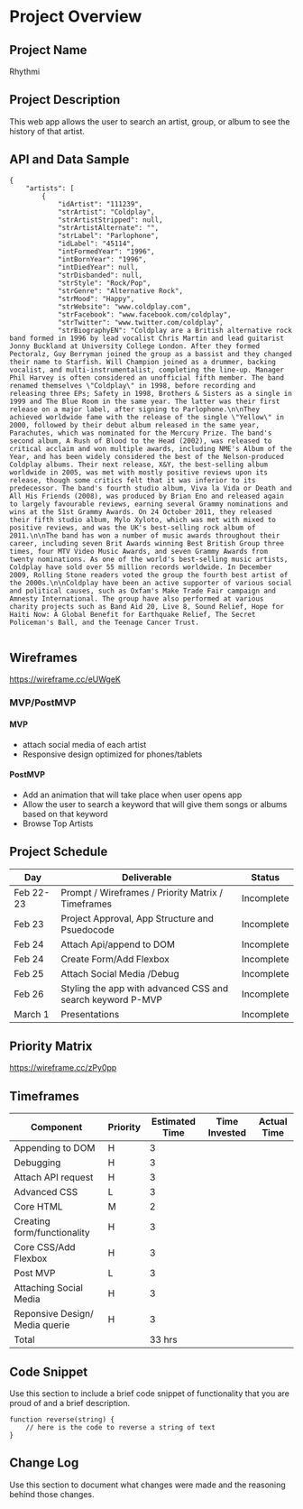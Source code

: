 # Project Overview

## Project Name

Rhythmi

## Project Description
This web app allows the user to search an artist, group, or album to see the history of that artist.

## API and Data Sample
```
{
    "artists": [
        {
            "idArtist": "111239",
            "strArtist": "Coldplay",
            "strArtistStripped": null,
            "strArtistAlternate": "",
            "strLabel": "Parlophone",
            "idLabel": "45114",
            "intFormedYear": "1996",
            "intBornYear": "1996",
            "intDiedYear": null,
            "strDisbanded": null,
            "strStyle": "Rock/Pop",
            "strGenre": "Alternative Rock",
            "strMood": "Happy",
            "strWebsite": "www.coldplay.com",
            "strFacebook": "www.facebook.com/coldplay",
            "strTwitter": "www.twitter.com/coldplay",
            "strBiographyEN": "Coldplay are a British alternative rock band formed in 1996 by lead vocalist Chris Martin and lead guitarist Jonny Buckland at University College London. After they formed Pectoralz, Guy Berryman joined the group as a bassist and they changed their name to Starfish. Will Champion joined as a drummer, backing vocalist, and multi-instrumentalist, completing the line-up. Manager Phil Harvey is often considered an unofficial fifth member. The band renamed themselves \"Coldplay\" in 1998, before recording and releasing three EPs; Safety in 1998, Brothers & Sisters as a single in 1999 and The Blue Room in the same year. The latter was their first release on a major label, after signing to Parlophone.\n\nThey achieved worldwide fame with the release of the single \"Yellow\" in 2000, followed by their debut album released in the same year, Parachutes, which was nominated for the Mercury Prize. The band's second album, A Rush of Blood to the Head (2002), was released to critical acclaim and won multiple awards, including NME's Album of the Year, and has been widely considered the best of the Nelson-produced Coldplay albums. Their next release, X&Y, the best-selling album worldwide in 2005, was met with mostly positive reviews upon its release, though some critics felt that it was inferior to its predecessor. The band's fourth studio album, Viva la Vida or Death and All His Friends (2008), was produced by Brian Eno and released again to largely favourable reviews, earning several Grammy nominations and wins at the 51st Grammy Awards. On 24 October 2011, they released their fifth studio album, Mylo Xyloto, which was met with mixed to positive reviews, and was the UK's best-selling rock album of 2011.\n\nThe band has won a number of music awards throughout their career, including seven Brit Awards winning Best British Group three times, four MTV Video Music Awards, and seven Grammy Awards from twenty nominations. As one of the world's best-selling music artists, Coldplay have sold over 55 million records worldwide. In December 2009, Rolling Stone readers voted the group the fourth best artist of the 2000s.\n\nColdplay have been an active supporter of various social and political causes, such as Oxfam's Make Trade Fair campaign and Amnesty International. The group have also performed at various charity projects such as Band Aid 20, Live 8, Sound Relief, Hope for Haiti Now: A Global Benefit for Earthquake Relief, The Secret Policeman's Ball, and the Teenage Cancer Trust.
	    
```

## Wireframes

https://wireframe.cc/eUWgeK

### MVP/PostMVP

#### MVP 

- attach social media of each artist
- Responsive design optimized for phones/tablets  

#### PostMVP  

- Add an animation that will take place when user opens app
- Allow the user to search a keyword that will give them songs or albums based on that keyword
- Browse Top Artists 

## Project Schedule


|  Day | Deliverable | Status
|---|---| ---|
|Feb 22-23| Prompt / Wireframes / Priority Matrix / Timeframes | Incomplete
|Feb 23| Project Approval, App Structure and Psuedocode | Incomplete
|Feb 24|  Attach Api/append to DOM| Incomplete
|Feb 24| Create Form/Add Flexbox | Incomplete
|Feb 25|Attach Social Media /Debug| Incomplete
|Feb 26| Styling the app with advanced CSS and search keyword P-MVP | Incomplete
|March 1| Presentations | Incomplete

## Priority Matrix

https://wireframe.cc/zPy0pp

## Timeframes

| Component                       | Priority  | Estimated Time  | Time Invested | Actual Time  |
|---------------------------------|-----------|-----------------|---------------|--------------|
| Appending to DOM                | H         | 3               |               |              |
| Debugging                       | H         | 3               |               |              |
| Attach API request              | H         | 3               |               |              |
| Advanced CSS                    | L         | 3               |               |              |
| Core HTML                       | M         | 2               |               |              |
| Creating form/functionality     | H         | 3               |               |              |
| Core CSS/Add Flexbox            | H         | 3               |               |              |
| Post MVP                        | L         | 3               |               |              |
| Attaching Social Media          | H         | 3               |               |              |
| Reponsive Design/ Media querie  | H         | 3               |               |              |
| Total                           |           | 33 hrs          |               |              |

## Code Snippet

Use this section to include a brief code snippet of functionality that you are proud of and a brief description.  

```
function reverse(string) {
	// here is the code to reverse a string of text
}
```

## Change Log
 Use this section to document what changes were made and the reasoning behind those changes.  
